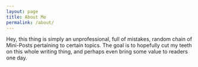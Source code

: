 ```yaml
---
layout: page
title: About Me
permalink: /about/
---
```


Hey, this thing is simply an unprofessional, full of mistakes, random chain of Mini-Posts pertaining to certain topics. The goal is to hopefully cut my teeth on this whole writing thing, and perhaps even bring some value to readers one day.
